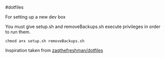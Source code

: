 #dotfiles

For setting up a new dev box

You must give setup.sh and removeBackups.sh execute privileges in order to run them.

```shell
chmod a+x setup.sh removeBackups.sh
```

Inspiration taken from [zaqthefreshman/dotfiles](https://github.com/zaqthefreshman/dotfiles)
